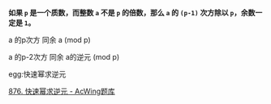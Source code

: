 **如果 `p` 是一个质数，而整数 `a` 不是 `p` 的倍数，那么 `a` 的 `(p-1)` 次方除以 `p`，余数一定是 `1`。**



a 的p次方 同余 a (mod p)

a 的p-2次方 同余 a的逆元 (mod p)

egg:快速幂求逆元

[876. 快速幂求逆元 - AcWing题库](https://www.acwing.com/problem/content/878/)

```java

```
